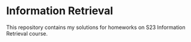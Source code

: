 # Information Retrieval

This repository contains my solutions for homeworks on S23 Information Retrieval course. 